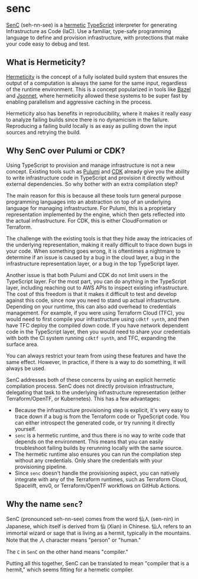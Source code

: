 # senc

[SenC](https://docs.senc.sh) (seh-nn-see) is a [hermetic](https://bazel.build/basics/hermeticity)
[TypeScript](https://www.typescriptlang.org/) interpreter for generating Infrastructure as Code (IaC). Use a familiar,
type-safe programming language to define and provision infrastructure, with protections that make your code easy to
debug and test.


## What is Hermeticity?

[Hermeticity](https://bazel.build/basics/hermeticity) is the concept of a fully isolated build system that ensures the
output of a computation is always the same for the same input, regardless of the runtime environment. This is a concept
popularized in tools like [Bazel](https://bazel.build/) and [Jsonnet](https://jsonnet.org/), where hermeticity allowed
these systems to be super fast by enabling parallelism and aggressive caching in the process.

Hermeticity also has benefits in reproducibility, where it makes it really easy to analyze failing builds since there is
no dynamicism in the failure. Reproducing a failing build locally is as easy as pulling down the input sources and
retrying the build.


## Why SenC over Pulumi or CDK?

Using TypeScript to provision and manage infrastructure is not a new concept. Existing tools such as
[Pulumi](https://www.pulumi.com/) and [CDK](https://aws.amazon.com/cdk/) already give you the ability to write
infrastructure code in TypeScript and provision it directly without external dependencies. So why bother with an extra
compilation step?

The main reason for this is because all these tools turn general purpose programming languages into an abstraction on
top of an underlying language for managing infrastructure. For Pulumi, this is a proprietary representation implemented
by the engine, which then gets reflected into the actual infrastructure. For CDK, this is either CloudFormation or
Terraform.

The challenge with the existing tools is that they hide away the intricacies of the underlying representation, making it
really difficult to trace down bugs in your code. When something goes wrong, it is oftentimes a nightmare to determine
if an issue is caused by a bug in the cloud layer, a bug in the infrastructure representation layer, or a bug in the top
TypeScript layer.

Another issue is that both Pulumi and CDK do not limit users in the TypeScript layer. For the most part, you can do
anything in the TypeScript layer, including reaching out to AWS APIs to inspect existing infrastructure. The cost of
this freedom is that it makes it difficult to test and develop against this code, since now you need to stand up actual
infrastructure. Depending on your runtime, this can also add overhead to credentials management. For example, if you
were using Terraform Cloud (TFC), you would need to first compile your infrastructure using `cdktf synth`, and then have
TFC deploy the compiled down code. If you have network dependent code in the TypeScript layer, then you would need to
share your credentials with both the CI system running `cdktf synth`, and TFC, expanding the surface area.

You can always restrict your team from using these features and have the same effect. However, in practice, if there is
a way to do something, it will always be used.

SenC addresses both of these concerns by using an explicit hermetic compilation process. SenC does not directly
provision infrastructure, delegating that task to the underlying infrastructure representation (either Terraform/OpenTF,
or Kubernetes). This has a few advantages:

- Because the infrastructure provisioning step is explicit, it's very easy to trace down if a bug is from the Terraform
  code or TypeScript code. You can either introspect the generated code, or try running it directly yourself.
- `senc` is a hermetic runtime, and thus there is no way to write code that depends on the environment. This means that
  you can easily troubleshoot failing builds by rerunning locally with the same source.
- The hermetic runtime also ensures you can run the compilation step without any credentials. Only share the credentials
  with your provisioning pipeline.
- Since `senc` doesn't handle the provisioning aspect, you can natively integrate with any of the Terraform runtimes,
  such as Terraform Cloud, Spacelift, env0, or Terraform/OpenTF workflows on GitHub Actions.


## Why the name `senc`?

SenC (pronounced seh-nn-see) comes from the word 仙人 (sen-nin) in Japanese, which itself is derived from
仙 (Xian) in Chinese. 仙人 refers to an immortal wizard or sage that is living as a hermit, typically in the mountains.
Note that the 人 character means "person" or "human."

The `C` in `SenC` on the other hand means "compiler."

Putting all this together, SenC can be translated to mean "compiler that is a hermit," which seems fitting for a
hermetic compiler.
